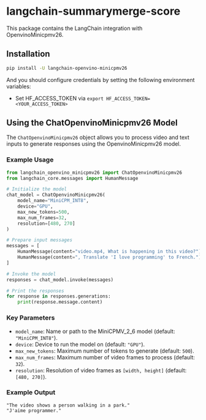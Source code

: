 # langchain-summarymerge-score

This package contains the LangChain integration with OpenvinoMinicpmv26.

## Installation

```bash
pip install -U langchain-openvino-minicpmv26
```

And you should configure credentials by setting the following environment variables:

* Set HF_ACCESS_TOKEN via `export HF_ACCESS_TOKEN=<YOUR_ACCESS_TOKEN>`

## Using the ChatOpenvinoMinicpmv26 Model

The `ChatOpenvinoMinicpmv26` object allows you to process video and text inputs to generate responses using the OpenvinoMinicpmv26 model.

### Example Usage

```python
from langchain_openvino_minicpmv26 import ChatOpenvinoMinicpmv26
from langchain_core.messages import HumanMessage

# Initialize the model
chat_model = ChatOpenvinoMinicpmv26(
    model_name="MiniCPM_INT8",
    device="GPU",
    max_new_tokens=500,
    max_num_frames=32,
    resolution=[480, 270]
)

# Prepare input messages
messages = [
    HumanMessage(content="video.mp4, What is happening in this video?"),
    HumanMessage(content=", Translate 'I love programming' to French."),
]

# Invoke the model
responses = chat_model.invoke(messages)

# Print the responses
for response in responses.generations:
    print(response.message.content)
```

### Key Parameters

- `model_name`: Name or path to the MiniCPMV_2_6 model (default: `"MiniCPM_INT8"`).
- `device`: Device to run the model on (default: `"GPU"`).
- `max_new_tokens`: Maximum number of tokens to generate (default: `500`).
- `max_num_frames`: Maximum number of video frames to process (default: `32`).
- `resolution`: Resolution of video frames as `[width, height]` (default: `[480, 270]`).

### Example Output

```plaintext
"The video shows a person walking in a park."
"J'aime programmer."
```
